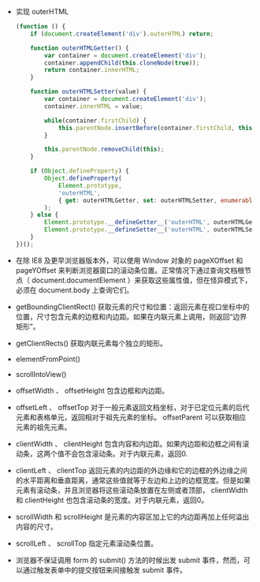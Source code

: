 * 实现 outerHTML

    ```js
    (function () {
        if (document.createElement('div').outerHTML) return;

        function outerHTMLGetter() {
            var container = document.createElement('div');
            container.appendChild(this.cloneNode(true));
            return container.innerHTML;
        }

        function outerHTMLSetter(value) {
            var container = document.createElement('div');
            container.innerHTML = value;

            while(container.firstChild) {
                this.parentNode.insertBefore(container.firstChild, this);
            }

            this.parentNode.removeChild(this);
        }

        if (Object.defineProperty) {
            Object.defineProperty(
                Element.prototype,
                'outerHTML',
                { get: outerHTMLGetter, set: outerHTMLSetter, enumerable: false, configurable: true }
            );
        } else {
            Element.prototype.__defineGetter__('outerHTML', outerHTMLGetter);
            Element.prototype.__defineSetter__('outerHTML', outerHTMLSetter);
        }
    })();
    ```

* 在除 IE8 及更早浏览器版本外，可以使用 Window 对象的 pageXOffset 和 pageYOffset 来判断浏览器窗口的滚动条位置。正常情况下通过查询文档根节点（ document.documentElement ）来获取这些属性值，但在怪异模式下，必须在 document.body 上查询它们。

* getBoundingClientRect() 获取元素的尺寸和位置：返回元素在视口坐标中的位置，尺寸包含元素的边框和内边距。如果在内联元素上调用，则返回“边界矩形”。

* getClientRects() 获取内联元素每个独立的矩形。

* elementFromPoint()

* scrollIntoView()

* offsetWidth 、 offsetHeight 包含边框和内边距。

* offsetLeft 、 offsetTop 对于一般元素返回文档坐标，对于已定位元素的后代元素和表格单元，返回相对于祖先元素的坐标。 offsetParent 可以获取相应元素的祖先元素。

* clientWidth 、 clientHeight 包含内容和内边距。如果内边距和边框之间有滚动条，这两个值不会包含滚动条。对于内联元素，返回0.

* clientLeft 、 clientTop 返回元素的内边距的外边缘和它的边框的外边缘之间的水平距离和垂直距离，通常这些值就等于左边和上边的边框宽度。但是如果元素有滚动条，并且浏览器将这些滚动条放置在左侧或者顶部， clientWidth 和 clientHeight 也包含滚动条的宽度。对于内联元素，返回0。

* scrollWidth 和 scrollHeight 是元素的内容区加上它的内边距再加上任何溢出内容的尺寸。

* scrollLeft 、 scrollTop 指定元素滚动条位置。

* 浏览器不保证调用 form 的 submit() 方法的时候出发 submit 事件，然而，可以通过触发表单中的提交按钮来间接触发 submit 事件。